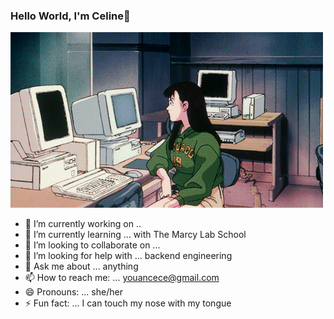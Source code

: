 ### Hello World, I'm Celine👋
![](codinggif.gif)
- 🔭 I’m currently working on .. 
- 🌱 I’m currently learning ... with The Marcy Lab School
- 👯 I’m looking to collaborate on ... 
- 🤔 I’m looking for help with ... backend engineering
- 💬 Ask me about ... anything 
- 📫 How to reach me: ... youancece@gmail.com
- 😄 Pronouns: ... she/her
- ⚡ Fun fact: ... I can touch my nose with my tongue

